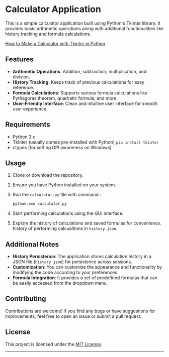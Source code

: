 # Calculator Application

This is a simple calculator application built using Python's Tkinter library. It provides basic arithmetic operations along with additional functionalities like history tracking and formula calculations.

[How to Make a Calculator with Tkinter in Python](https://www.thepythoncode.com/article/make-a-calculator-app-using-tkinter-in-python)

## Features

- **Arithmetic Operations**: Addition, subtraction, multiplication, and division.
- **History Tracking**: Keeps track of previous calculations for easy reference.
- **Formula Calculations**: Supports various formula calculations like Pythagoras theorem, quadratic formula, and more.
- **User-Friendly Interface**: Clean and intuitive user interface for smooth user experience.

## Requirements

- Python 3.x
- Tkinter (usually comes pre-installed with Python)
  `pip install tkinter`
- ctypes (for setting DPI awareness on Windows)

## Usage

1. Clone or download the repository.
2. Ensure you have Python installed on your system.
3. Run the `calculator.py` file with command :

   ```bash
   python.exe calculator.py
   ```

4. Start performing calculations using the GUI interface.
5. Explore the history of calculations and saved formulas for convenience. history of performing calcualtions in `history.json`.

## Additional Notes

- **History Persistence**: The application stores calculation history in a JSON file (`history.json`) for persistence across sessions.
- **Customization**: You can customize the appearance and functionality by modifying the code according to your preferences.
- **Formula Integration**: It provides a set of predefined formulas that can be easily accessed from the dropdown menu.

## Contributing

Contributions are welcome! If you find any bugs or have suggestions for improvements, feel free to open an issue or submit a pull request.

## License

This project is licensed under the [MIT License](LICENSE).

---
